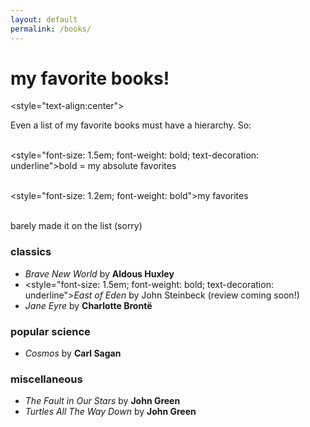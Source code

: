 ```yaml
---
layout: default
permalink: /books/
---
```

# my favorite books!

<style="text-align:center">

Even a list of my favorite books must have a hierarchy. So: <br/> <br/>

<style="font-size: 1.5em; font-weight: bold; text-decoration: underline">bold = my absolute favorites</style> <br/> <br/>

<style="font-size: 1.2em; font-weight: bold">my favorites</style> <br/> <br/>

barely made it on the list (sorry)

</style>

### classics

- *Brave New World* by **Aldous Huxley**
- <style="font-size: 1.5em; font-weight: bold; text-decoration: underline">*East of Eden* by John Steinbeck</style> (review coming soon!)
- *Jane Eyre* by **Charlotte Brontë**

### popular science

- *Cosmos* by **Carl Sagan**

### miscellaneous

- *The Fault in Our Stars* by **John Green**
- *Turtles All The Way Down* by **John Green**